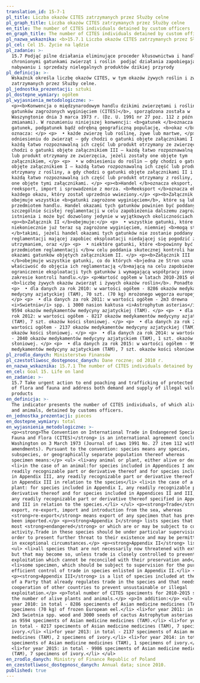 ```yaml
---
translation_id: 15-7-1
pl_title: Liczba okazów CITES zatrzymanych przez Służby celne
pl_graph_title: Liczba okazów CITES zatrzymanych przez Służby celne
en_title: The number of CITES individuals detained by custom officers
en_graph_title: The number of CITES individuals detained by custom officers
pl_nazwa_wskaznika: <b>15.7.1 Liczba okazów CITES zatrzymanych przez Służby celne</b>
pl_cel: Cel 15. Życie na lądzie
pl_zadanie: >-
  15.7 Podjąć pilne działania eliminujące proceder kłusownictwa i handlu
  chronionymi gatunkami zwierząt i roślin  podjąć działania zapobiegające
  nabywaniu i sprzedaży nielegalnych produktów dzikiej przyrody
pl_definicja: >-
  Wskaźnik określa liczbę okazów CITES, w tym okazów żywych roślin i zwierząt,
  zatrzymanych przez Służby celne.
pl_jednostka_prezentacji: sztuki
pl_dostepne_wymiary: ogółem
pl_wyjasnienia_metodologiczne: >-
  <p><b>Konwencja o międzynarodowym handlu dzikimi zwierzętami i roślinami
  gatunków zagrożonych wyginięciem (CITES)</b>, sporządzona została w
  Waszyngtonie dnia 3 marca 1973 r. (Dz. U. 1991 nr 27 poz. 112 z późn.
  zmianami). W rozumieniu niniejszej konwencji: <b>gatunek </b>oznacza każdy
  gatunek, podgatunek bądź odrębną geograficzną populację, <b>okaz </b>natomiast
  oznacza: </p> <p>  • każde zwierzę lub roślinę, żywe lub martwe, </p> <p>  • w
  odniesieniu do zwierząt – gdy chodzi o gatunki objęte załącznikami I i II –
  każdą łatwo rozpoznawalną ich część lub produkt otrzymany ze zwierzęcia, a gdy
  chodzi o gatunki objęte załącznikiem III – każdą łatwo rozpoznawalną ich część
  lub produkt otrzymany ze zwierzęcia, jeżeli zostały one objęte tym
  załącznikiem, </p> <p>  • w odniesieniu do roślin – gdy chodzi o gatunki
  objęte załącznikiem I – każdą łatwo rozpoznawalną ich część lub produkt
  otrzymany z rośliny, a gdy chodzi o gatunki objęte załącznikami II i III –
  każdą łatwo rozpoznawalną ich część lub produkt otrzymany z rośliny, jeżeli są
  one objęte tymi załącznikami. </p> <p><b>Handel </b>oznacza eksport,
  reeksport, import i sprowadzenie z morza. <b>Reeksport </b>oznacza eksport
  każdego okazu, który został uprzednio wwieziony.</p> <p><b>Załącznik I</b>
  obejmuje wszystkie <b>gatunki zagrożone wyginięciem</b>, które są lub mogą być
  przedmiotem handlu. Handel okazami tych gatunków powinien być poddany
  szczególnie ścisłej reglamentacji w celu zapobieżenia dalszemu zagrożeniu ich
  istnienia i może być dozwolony jedynie w wyjątkowych okolicznościach.</p>
  <p><b>Załącznik II </b>obejmuje:</p> <p>  • wszystkie gatunki, które wprawdzie
  niekoniecznie już teraz są zagrożone wyginięciem, niemniej <b>mogą stać się
  </b>takimi, jeżeli handel okazami tych gatunków nie zostanie poddany ścisłej
  reglamentacji mającej zapobiec eksploatacji niedającej się pogodzić z ich
  utrzymaniem, oraz </p> <p>  • niektóre gatunki, które <b>powinny być
  przedmiotem reglamentacji </b>w celu poddania skutecznej kontroli handle
  okazami gatunków objętych załącznikiem II. </p> <p><b>Załącznik III
  </b>obejmuje wszystkie gatunki, co do których <b>jedna ze Stron uzna swoją
  właściwość do objęcia ich reglamentacją </b>mającą na celu zapobieżenie lub
  ograniczenie eksploatacji tych gatunków i wymagającą współpracy innych Stron w
  zakresie kontroli handlu.</p> <p>Wartość ogółem w latach 2010-2015 określa
  <b>liczbę żywych okazów zwierząt i żywych okazów roślin</b>. Ponadto: </p>
  <p>  • dla danych za rok 2010: w wartości ogółem - 8286 okazów medykamentów
  medycyny azjatyckiej (TAM), 70 szt. (70 kg) mrożonego węgorza europejskiego.
  </p> <p>  • dla danych za rok 2011: w wartości ogółem - 2m3 drewna
  <i>Swietnia</i> spp. i 3000 nasion kaktusa <i>Astrophytum asterias</i> oraz
  9594 okazów medykamentów medycyny azjatyckiej (TAM). </p> <p>  • dla danych za
  rok 2012: w wartości ogółem - 8217 okazów medykamentów medycyny azjatyckiej
  (TAM), 7 szt. okazów kości słoniowej. </p> <p>  • dla danych za rok 2013: w
  wartości ogółem - 2137 okazów medykamentów medycyny azjatyckiej (TAM), 2 szt.
  okazów kości słoniowej. </p> <p>  • dla danych za rok 2014: w wartości ogółem
  - 2040 okazów medykamentów medycyny azjatyckiem (TAM), 1 szt. okazów kości
  słoniowej. </p> <p>  • dla danych za rok 2015: w wartości ogółem - 9986 okazów
  medykamentów medycyny azjatyckiem (TAM), 7 szt. okazów kości słoniowej.</p>
pl_zrodlo_danych: Ministerstwo Finansów
pl_czestotliwosc_dostępnosc_danych: Dane roczne; od 2010 r.
en_nazwa_wskaznika: 15.7.1 The number of CITES individuals detained by custom officers
en_cel: Goal 15. Life on land
en_zadanie: >-
  15.7 Take urgent action to end poaching and trafficking of protected species
  of flora and fauna and address both demand and supply of illegal wildlife
  products
en_definicja: >-
  The indicator presents the number of CITES individuals, of which alive plants
  and animals, detained by customs officers.
en_jednostka_prezentacji: pieces
en_dostepne_wymiary: total
en_wyjasnienia_metodologiczne: >-
  <p><strong>The Convention on International Trade in Endangered Species of Wild
  Fauna and Flora (CITES)</strong> is an international agreement concluded in
  Washington on 3 March 1973 (Journal of Laws 1991 No. 27 item 112 with later
  amendments). Pursuant to the convention: species means any species,
  subspecies, or geographically separate population thereof whereas
  specimen means:</p> <ul> <li>any animal or plant, either alive or dead</li>
  <li>in the case of an animal:for species included in Appendices I and II, any
  readily recognizable part or derivative thereof and for species included
  in Appendix III, any readily recognizable part or derivative thereof specified
  in Appendix III in relation to the species</li> <li>in the case of a
  plant: for species included in Appendix I, any readily recognizable part or
  derivative thereof and for species included in Appendices II and III,
  any readily recognizable part or derivative thereof specified in Appendices II
  and III in relation to the species.</li> </ul> <p><strong>Trade</strong> means
  export, re-export, import and introduction from the sea, whereas
  <strong>re-export</strong> means export of any specimen that has previously
  been imported.</p> <p><strong>Appendix I</strong> lists species that are the
  most <strong>endangered</strong> or which are or may be subject to commercial
  activity.Trade in these species should be under particular supervision in
  order to present further threat to their existence and may be permitted only
  in exceptional circumstances.</p> <p><strong>Appendix II</strong> lists:</p>
  <ul> <li>all species that are not necessarily now threatened with extinction
  but that may become so, unless trade is closely controlled to prevent
  exploitation which cannot be reconciled with their preservation and</li>
  <li>some specimen, which should be subject to supervision for the purpose of
  efficient control of trade in species enlisted in Appendix II.</li> </ul>
  <p><strong>Appendix III</strong> is a list of species included at the request
  of a Party that already regulates trade in the species and that needs the
  cooperation of other countries to prevent unsustainable or illegal
  exploitation.</p> <p>Total number of CITES speciments for 2010-2015 specifies
  the number of alive plants and animals.</p> <p>In addition:</p> <ul> <li>for
  year 2010: in total - 8286 speciments of Asian medicine medicines (TAM), 70
  specimens (70 kg) of frozen European eel.</li> <li>for year 2011: in total -
  2m3 Swietnia spp. wood and 3000 seeds of cactus Astrophytum asterias as well
  as 9594 speciments of Asian medicine medicines (TAM).</li> <li>for year 2012:
  in total - 8217 speciments of Asian medicine medicines (TAM), 7 specimens of
  ivory.</li> <li>for year 2013: in total - 2137 speciments of Asian medicine
  medicines (TAM), 2 specimens of ivory.</li> <li>for year 2014: in total - 2040
  speciments of Asian medicine medicines (TAM), 1 specimens of ivory.</li>
  <li>for year 2015: in total - 9986 speciments of Asian medicine medicines
  (TAM), 7 specimens of ivory.</li> </ul>
en_zrodlo_danych: Ministry of Finance Republic of Poland
en_czestotliwosc_dostępnosc_danych: Annual data; since 2010.
published: true
---
```

